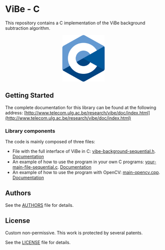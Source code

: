 # ViBe - C

This repository contains a C implementation of the ViBe background subtraction algorithm. 

<p align="center">
  <img src="../img/C_logo.png" height="150">
</p>

## Getting Started

The complete documentation for this library can be found at the following address: [http://www.telecom.ulg.ac.be/research/vibe/doc/index.html](http://www.telecom.ulg.ac.be/research/vibe/doc/index.html)

### Library components

The code is mainly composed of three files:

- File with the full interface of ViBe in C: [vibe-background-sequential.h](vibe-background-sequential.h). [Documentation](http://www.telecom.ulg.ac.be/research/vibe/doc/vibe-background-sequential_8h.html)
- An example of how to use the program in your own C programs: [your-main-file-sequential.c](your-main-file-sequential.c). [Documentation](http://www.telecom.ulg.ac.be/research/vibe/doc/your-main-file-sequential_8c.html)
- An example of how to use the program with OpenCV: [main-opencv.cpp](main-opencv.cpp). [Documentation](http://www.telecom.ulg.ac.be/research/vibe/doc/main-opencv_8cpp.html)

## Authors

See the [AUTHORS](AUTHORS) file for details.


## License

Custom non-permissive.
This work is protected by several patents.

See the [LICENSE](LICENSE) file for details.
